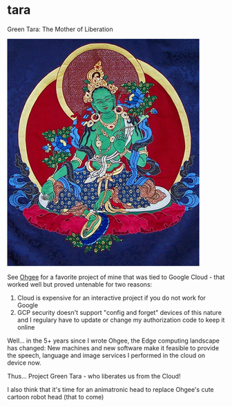 # tara

Green Tara: The Mother of Liberation

![The Goddess](img/Green-Tara.jpg?raw=true "Tara")


See [Ohgee](https://www.github.com/raygeeknyc/ohgee) for a favorite project of mine that was tied to Google Cloud - that worked well but proved untenable for two reasons:
1) Cloud is expensive for an interactive project if you do not work for Google
2) GCP security doesn't support "config and forget" devices of this nature and I regulary have to update or change my authorization code to keep it online

Well... in the 5+ years since I wrote Ohgee, the Edge computing landscape has changed: New machines and new software make it feasible to provide the speech, language and image services I performed in the cloud on device now.

Thus... Project Green Tara - who liberates us from the Cloud!

I also think that it's time for an animatronic head to replace Ohgee's cute cartoon robot head
(that to come)
